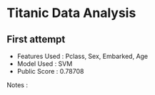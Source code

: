# Titanic Data Analysis

## First attempt

- Features Used : Pclass, Sex, Embarked, Age
- Model Used : SVM
- Public Score : 0.78708

Notes : 
